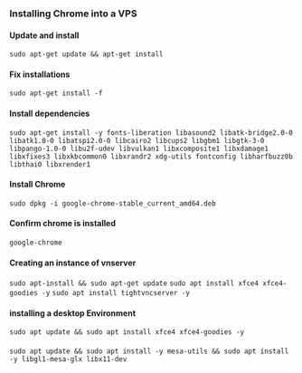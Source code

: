 ### Installing Chrome into a VPS

#### Update and install
```sudo apt-get update && apt-get install```

#### Fix installations
```sudo apt-get install -f```

#### Install dependencies
```sudo apt-get install -y fonts-liberation libasound2 libatk-bridge2.0-0 libatk1.0-0 libatspi2.0-0 libcairo2 libcups2 libgbm1 libgtk-3-0 libpango-1.0-0 libu2f-udev libvulkan1 libxcomposite1 libxdamage1 libxfixes3 libxkbcommon0 libxrandr2 xdg-utils fontconfig libharfbuzz0b libthai0 libxrender1```

#### Install Chrome
```sudo dpkg -i google-chrome-stable_current_amd64.deb```

#### Confirm chrome is installed
```google-chrome```

#### Creating an instance of vnserver
```sudo apt-install && sudo apt-get update```
```sudo apt install xfce4 xfce4-goodies -y```
```sudo apt install tightvncserver -y```

#### installing a desktop Environment
```sudo apt update && sudo apt install xfce4 xfce4-goodies -y```

####
```sudo apt update && sudo apt install -y mesa-utils && sudo apt install -y libgl1-mesa-glx libx11-dev```